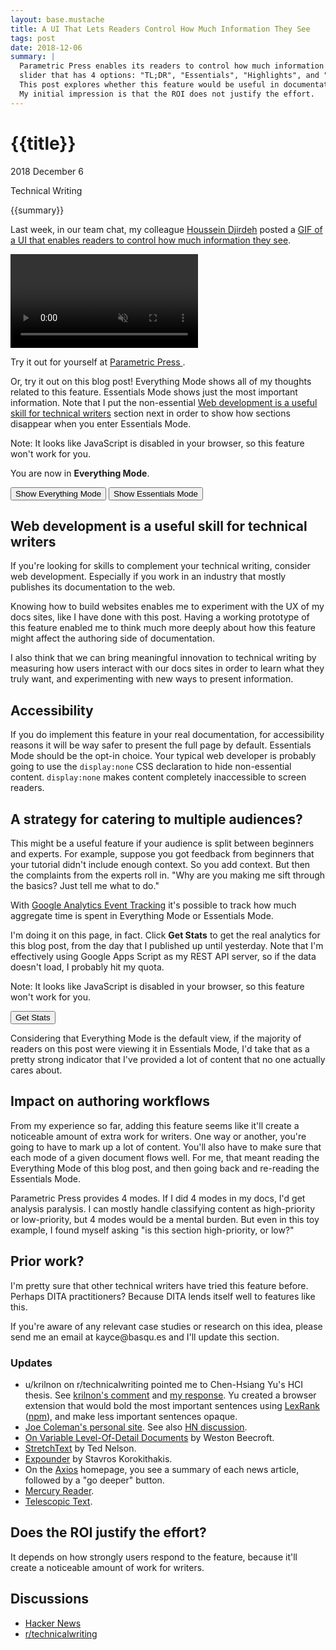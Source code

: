 ```yaml
---
layout: base.mustache
title: A UI That Lets Readers Control How Much Information They See
tags: post
date: 2018-12-06
summary: |
  Parametric Press enables its readers to control how much information they see via a
  slider that has 4 options: "TL;DR", "Essentials", "Highlights", and "Everything".
  This post explores whether this feature would be useful in documentation.
  My initial impression is that the ROI does not justify the effort.
---
```


<style>
  .info--everything {
    display: block;
  }
  .info--everything__hidden {
    display: none;
  }
</style>

<h1 id="title">
  {{title}}
</h1>

<p id="time">
  <time datetime="2018-12-06">2018 December 6</time>
</p>

<p id="category">Technical Writing</p>

<p id="summary">
{{summary}}
</p>

Last week, in our team chat, my colleague [Houssein Djirdeh](https://twitter.com/hdjirdeh)
posted a [GIF of a UI that enables readers to control
how much information they see](/media/parametric.mp4).

<video autoplay loop muted playsinline style="max-width:100%">
  <source src="/media/parametric.mp4" type="video/mp4">
</video>

Try it out for yourself at
<a target="_blank" rel="noopener" href="https://parametric.press/">
  Parametric Press
</a>.

Or, try it out on this blog post! Everything Mode shows all of my thoughts related
to this feature. Essentials Mode shows just the most important information. Note
that I put the non-essential <a href="#webdev">Web development is a useful skill
for technical writers</a> section next in order to show how sections disappear when you enter
Essentials Mode.

<noscript>
  Note: It looks like JavaScript is disabled in your browser, so this feature won't
  work for you.
</noscript>

You are now in <b><span class="info--state">Everything</span> Mode</b>.

<button class="button controls--everything">
  Show Everything Mode
</button>

<button class="button controls--essentials">
  Show Essentials Mode
</button>

<h2 class="info--everything">Web development is a useful skill for technical writers</h2>

<p class="info--everything">
  If you're looking for skills to complement your technical writing, consider web development.
  Especially if you work in an industry that mostly publishes its documentation to the web.
</p>

<p class="info--everything">
  Knowing how to build websites enables me to experiment with the UX of my docs sites,
  like I have done with this post. Having a working prototype of this feature enabled me
  to think much more deeply about how this feature might affect the authoring side of
  documentation.
</p>

<p class="info--everything">
  I also think that we can bring meaningful innovation to technical writing by
  measuring how users interact with our docs sites in order to learn what they truly want,
  and experimenting with new ways to present information.
</p>

<h2 id="accessibility">Accessibility</h2>

<p>
  If you do implement this feature in your real documentation, for accessibility reasons
  it will be way safer to present the full page by default. Essentials Mode
  should be the opt-in choice. Your typical web developer is probably going to use the
  <code>display:none</code> CSS declaration to hide non-essential content.
  <code>display:none</code> makes content completely inaccessible to screen readers.
</p>

<h2>A strategy for catering to multiple audiences?</h2>

This might be a useful feature if your audience is split between beginners and
experts. For example, suppose you got feedback from beginners that your tutorial
didn't include enough context. So you add context. But then the complaints from
the experts roll in. "Why are you making me sift through the basics? Just tell me
what to do."

With <a href="https://developers.google.com/analytics/devguides/collection/analyticsjs/events"
target="_blank" rel="noopener">Google Analytics Event Tracking</a> it's possible
to track how much aggregate time is spent in Everything Mode or Essentials Mode.

I'm doing it on this page, in fact. Click **Get Stats** to get the real analytics for
this blog post, from the day that I published up until yesterday. Note that I'm
effectively using Google Apps Script as my REST API server, so if the data doesn't load, I
probably hit my quota.

<noscript>
  Note: It looks like JavaScript is disabled in your browser, so this feature won't
  work for you.
</noscript>

<style>
  .stats {
    display: none;
  }
  .stats__visible {
    display: block;
  }
</style>

<button class="button stats--button">Get Stats</button>

<ul class="stats">
  <li>Pageviews: <span class="stats--value stats--pageviews"></span></li>
  <li>Essentials Mode Entrances: <span class="stats--value stats--essentials-entrances"></span></li>
  <li>Everything Mode Entrances: <span class="stats--value stats--everything-entrances"></span></li>
  <li>Time spent in Essentials Mode (seconds): <span class="stats--value stats--essentials-time"></span></li>
  <li>Time spent in Everything Mode (seconds): <span class="stats--value stats--everything-time"></span></li>
</ul>

<script>
  const statsButton = document.querySelector('.stats--button');
  const statsContainer = document.querySelector('.stats');
  let loaderHandle = undefined;
  statsButton.addEventListener('click', () => {
    statsButton.disabled = true;
    statsContainer.classList.add('stats__visible');
    loaderHandle = setInterval(() => {
      document.querySelectorAll('.stats--value').forEach(value => {
        if (value.textContent === '...') {
          value.textContent = '.';
        } else {
          value.textContent += '.';
        }
      });
    }, 500);
    const url = 'https://script.google.com/macros/s/AKfycbyCSMyrzqXnx8UxtAgCRfXV8oCw4kNGijuwSh_LNqutJO86wRI/exec';
    fetch(url).then(response => response.json()).then(json => {
      clearInterval(loaderHandle);
      document.querySelector('.stats--essentials-entrances').textContent = json.events.entrances.Essentials;
      document.querySelector('.stats--essentials-time').textContent = json.events.time.Essentials;
      document.querySelector('.stats--everything-entrances').textContent = json.events.entrances.Everything;
      document.querySelector('.stats--everything-time').textContent = json.events.time.Everything;
      document.querySelector('.stats--pageviews').textContent = json.pageviews;
    });
  });
</script>

Considering that Everything Mode is the default view, if the majority of readers
on this post were viewing it in Essentials Mode, I'd take that as a pretty
strong indicator that I've provided a lot of content that no one actually cares about.

<h2 class="info--everything">Impact on authoring workflows</h2>

<p class="info--everything">
  From my experience so far, adding this feature seems like it'll create a noticeable
  amount of extra work for writers. One way or another, you're going to have to mark up a
  lot of content. You'll also have to make sure that each mode of a given document
  flows well. For me, that meant reading the Everything Mode of this blog post, and
  then going back and re-reading the Essentials Mode.
</p>

<p class="info--everything">
  Parametric Press provides 4 modes. If I did 4 modes in my docs, I'd get
  analysis paralysis. I can mostly handle classifying content
  as high-priority or low-priority, but 4 modes would be a mental burden.
  But even in this toy example, I found myself asking "is this section
  high-priority, or low?"
</p>

<h2>Prior work?</h2>

<p>
  I'm pretty sure that other technical writers have tried this feature before. Perhaps
  DITA practitioners? Because DITA lends itself well to features like this.
</p>

<p>
  If you're aware of any relevant case studies or research
  on this idea, please send me an email at kayce@basqu.es and I'll update this
  section.
</p>

<h3>Updates</h3>

[krilnon]: https://www.reddit.com/r/technicalwriting/comments/a4oav1/a_ui_that_lets_readers_control_how_much/ebh3oh1/
[krilnon2]: https://www.reddit.com/r/technicalwriting/comments/a4oav1/a_ui_that_lets_readers_control_how_much/ebi81qm/
[LexRank]: https://jair.org/index.php/jair/article/view/10396
[npm]: https://www.npmjs.com/package/lexrank

* u/krilnon on r/technicalwriting pointed me to Chen-Hsiang Yu's HCI thesis. See [krilnon's comment][krilnon]
  and [my response][krilnon2]. Yu created a browser extension that would bold
  the most important sentences using [LexRank][LexRank] ([npm][npm]), and make less important sentences opaque.
* [Joe Coleman's personal site](http://getcoleman.com/). See also
  [HN discussion](https://news.ycombinator.com/item?id=14013996).
* [On Variable Level-Of-Detail Documents](http://symbolflux.com/lodessay/) by Weston Beecroft.
* [StretchText](https://en.wikipedia.org/wiki/StretchText) by Ted Nelson.
* [Expounder](https://skorokithakis.github.io/expounder/) by Stavros Korokithakis.
* On the [Axios](https://www.axios.com/) homepage, you see a summary of each news article,
  followed by a "go deeper" button.
* [Mercury Reader](https://mercury.postlight.com/reader/).
* [Telescopic Text](http://www.telescopictext.com/).

<h2>Does the ROI justify the effort?</h2>

<p>
  It depends on how strongly users respond to the feature, because it'll create a
  noticeable amount of work for writers.
</p>

<h2 class="info--everything">Discussions</h2>

<ul class="info--everything">
  <li><a href="https://news.ycombinator.com/item?id=18643166">Hacker News</a></li>
  <li><a href="https://www.reddit.com/r/technicalwriting/comments/a4oav1/a_ui_that_lets_readers_control_how_much/">r/technicalwriting</a></li>
</ul>

<script async src="https://www.googletagmanager.com/gtag/js?id=UA-130636903-1"></script>
<script>
  window.dataLayer = window.dataLayer || [];
  function gtag(){
    dataLayer.push(arguments);
  }
  gtag('js', new Date());
  gtag('config', 'UA-130636903-1');
  const everything = document.querySelector('.controls--everything');
  const essentials = document.querySelector('.controls--essentials');
  const state = document.querySelector('.info--state');
  const labels = {
    ESSENTIALS: 'Essentials',
    EVERYTHING: 'Everything'
  }
  const trackMode = (mode) => {
    gtag('event', 'click', {
      'event_category': 'Viewing Mode Entered',
      'event_label': mode,
      'value': 1
    });
  }
  const trackTimeSpent = (mode, handle) => {
    if (handle) {
      clearInterval(handle);
    }
    const INTERVAL = 1000 * 60;
    return setInterval(() => {
      gtag('event', 'click', {
        'event_category': 'Time Spent In Mode (Seconds)',
        'event_label': mode,
        'value': INTERVAL / 1000
      });
    }, INTERVAL);
  }
  everything.disabled = true;
  everything.addEventListener('click', () => {
    document.querySelectorAll('.info--everything').forEach(el => {
      el.classList.remove('info--everything__hidden');
    });
    essentials.disabled = false;
    everything.disabled = true;
    state.textContent = labels.EVERYTHING;
    trackMode(labels.EVERYTHING);
    handle = trackTimeSpent(labels.EVERYTHING, handle);
  });
  essentials.addEventListener('click', () => {
    document.querySelectorAll('.info--everything').forEach(el => {
      el.classList.add('info--everything__hidden');
    });
    essentials.disabled = true;
    everything.disabled = false;
    state.textContent = labels.ESSENTIALS;
    trackMode(labels.ESSENTIALS);
    handle = trackTimeSpent(labels.ESSENTIALS, handle);
  });
  let handle = trackTimeSpent(labels.EVERYTHING);
  trackMode(labels.EVERYTHING);
</script>
